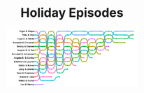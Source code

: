 <h1 align="center"> Holiday Episodes</h1>

<p align="center">
<img src="/2024-01-02/20240102.png" width="60%">
</p>
